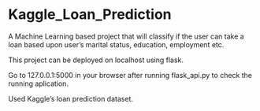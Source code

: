 # Kaggle_Loan_Prediction
A Machine Learning based project that will classify if the user can take a loan based upon user’s marital status, education, employment etc. 

This project can be deployed on localhost using flask.

Go to 127.0.0.1:5000 in your browser after running flask_api.py to check the running aplication.

Used Kaggle’s loan prediction dataset. 
